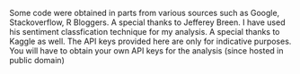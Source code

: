 Some code were obtained in parts from various sources such as Google, Stackoverflow, R Bloggers. A special thanks to Jefferey Breen. I have used his sentiment classfication technique for my analysis. A special thanks to Kaggle as well. The API keys provided here are only for indicative purposes. You will have to obtain your own API keys for the analysis (since hosted in public domain)